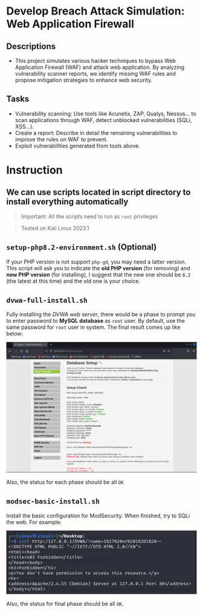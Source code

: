 # Develop Breach Attack Simulation: Web Application Firewall
## Descriptions
- This project simulates various hacker techniques to bypass Web Application Firewall (WAF) and attack web application. By analyzing vulnerability scanner reports, we identify missing WAF rules and propose mitigation strategies to enhance web security.
## Tasks
- Vulnerability scanning: Use tools like Acunetix, ZAP, Qualys, Nessus... to scan applications through WAF, detect unblocked vulnerabilities (SQLi, XSS...).
- Create a report: Describe in detail the remaining vulnerabilities to improve the rules on WAF to prevent.
- Exploit vulnerabilities generated from tools above.
# Instruction

We can use scripts located in script directory to install everything automatically
------

> Important: All the scripts need to run as `root` privileges 

> Tested on Kali Linux 2023.1

## `setup-php8.2-environment.sh` (Optional)

If your PHP version is not support `php-gd`, you may need a latter version. This script will ask you to indicate the **old PHP version** (for removing) and **new PHP version** (for installing), I suggest that the new one should be `8.2` (the latest at this time) and the old one is your choice. 

## `dvwa-full-install.sh`

Fully installing the *DVWA web server*, there would be a phase to prompt you to enter password to **MySQL database** as `root` user. By default, use the same password for `root` user in system. The final result comes up like below:
<p align="center"> <img src="image/result_final_dvwa.png"> </p>

Also, the status for each phase should be all `OK`

## `modsec-basic-install.sh`

Install the basic configuration for ModSecurity. When finished, try to SQLi the web. For example:

<p align="center"> <img src="image/test_sqli.png"> </p>

Also, the status for final phase should be all `OK`. 
